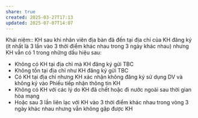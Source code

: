 ```yaml
---
share: true
created: 2025-03-27T17:13
updated: 2025-07-07T14:07
---
```

Khái niệm:: 
KH sau khi nhân viên địa bàn đã đến tại địa chỉ của KH đăng ký (ít nhất là 3 lần vào 3 thời điểm khác nhau trong 3 ngày khác nhau) nhưng KH vẫn có 1 trong những dấu hiệu sau: 
- Không có KH tại địa chỉ mà KH đăng ký gửi TBC 
- Không tồn tại địa chỉ như KH đăng ký gửi TBC 
- Có KH tại địa chỉ nhưng KH xác nhận không đăng ký sử dụng DV và không ký vào Phiếu tiếp nhận thông tin KH 
- Không có KH với các lý do KH đã chết hoặc đi nước ngoài sau thời gian hòa mạng 
- Hoặc sau 3 lần liên lạc với KH vào 3 thời điểm khác nhau trong vòng 3 ngày khác nhau nhưng vẫn không gặp được KH

